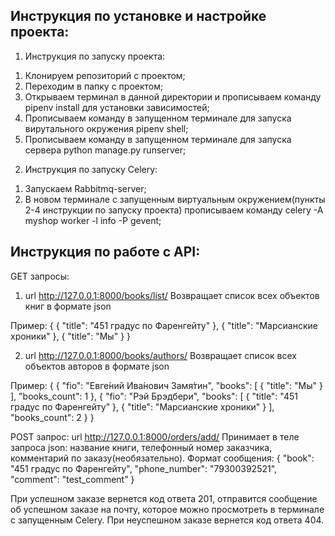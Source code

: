 Инструкция по установке и настройке проекта:
--------------------------------------------

1. Инструкция по запуску проекта:

1) Клонируем репозиторий с проектом;
2) Переходим в папку с проектом;
3) Открываем терминал в данной директории и прописываем команду pipenv install для установки зависимостей;
4) Прописываем команду в запущенном терминале для запуска вирутального окружения pipenv shell;
5) Прописываем команду в запущенном терминале для запуска сервера python manage.py runserver;

2. Инструкция по запуску Celery:

1) Запускаем Rabbitmq-server;
2) В новом терминале с запущенным виртуальным окружением(пункты 2-4 инструкции по запуску проекта) прописываем команду celery -A myshop worker -l info -P gevent;

Инструкция по работе с API:
---------------------------

GET запросы:
1) url http://127.0.0.1:8000/books/list/
Возвращает список всех объектов книг в формате json

Пример:
{
    {
        "title": "451 градус по Фаренгейту"
    },
    {
        "title": "Марсианские хроники"
    },
    {
        "title": "Мы"
    }
}

2) url http://127.0.0.1:8000/books/authors/
Возвращает список всех объектов авторов в формате json

Пример:
{
    {
        "fio": "Евге́ний Ива́нович Замя́тин",
        "books": [
            {
                "title": "Мы"
            }
        ],
        "books_count": 1
    },
    {
        "fio": "Рэй Брэдбери",
        "books": [
            {
                "title": "451 градус по Фаренгейту"
            },
            {
                "title": "Марсианские хроники"
            }
        ],
        "books_count": 2
    }
}

POST запрос:
url http://127.0.0.1:8000/orders/add/
Принимает в теле запроса json: название книги, телефонный номер заказчика, комментарий по заказу(необязательно). Формат сообщения:
{
    "book": "451 градус по Фаренгейту",
    "phone_number": "79300392521",
    "comment": "test_comment"
}

При успешном заказе вернется код ответа 201, отправится сообщение об успешном заказе на почту, которое можно просмотреть в терминале с запущенным Celery.
При неуспешном заказе вернется код ответа 404.